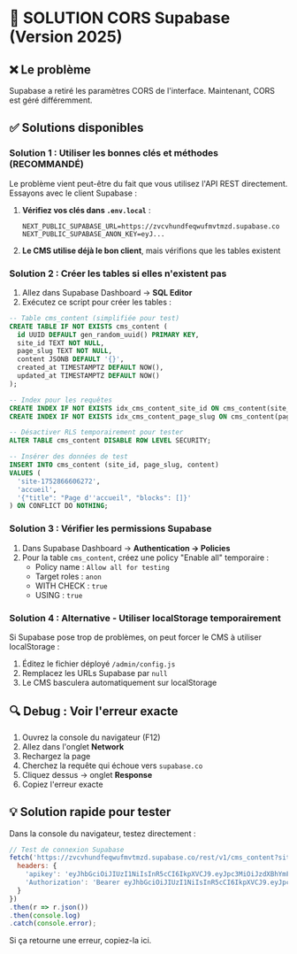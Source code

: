 # 🚨 SOLUTION CORS Supabase (Version 2025)

## ❌ Le problème
Supabase a retiré les paramètres CORS de l'interface. Maintenant, CORS est géré différemment.

## ✅ Solutions disponibles

### Solution 1 : Utiliser les bonnes clés et méthodes (RECOMMANDÉ)

Le problème vient peut-être du fait que vous utilisez l'API REST directement. Essayons avec le client Supabase :

1. **Vérifiez vos clés dans `.env.local`** :
   ```
   NEXT_PUBLIC_SUPABASE_URL=https://zvcvhundfeqwufmvtmzd.supabase.co
   NEXT_PUBLIC_SUPABASE_ANON_KEY=eyJ...
   ```

2. **Le CMS utilise déjà le bon client**, mais vérifions que les tables existent

### Solution 2 : Créer les tables si elles n'existent pas

1. Allez dans Supabase Dashboard → **SQL Editor**
2. Exécutez ce script pour créer les tables :

```sql
-- Table cms_content (simplifiée pour test)
CREATE TABLE IF NOT EXISTS cms_content (
  id UUID DEFAULT gen_random_uuid() PRIMARY KEY,
  site_id TEXT NOT NULL,
  page_slug TEXT NOT NULL,
  content JSONB DEFAULT '{}',
  created_at TIMESTAMPTZ DEFAULT NOW(),
  updated_at TIMESTAMPTZ DEFAULT NOW()
);

-- Index pour les requêtes
CREATE INDEX IF NOT EXISTS idx_cms_content_site_id ON cms_content(site_id);
CREATE INDEX IF NOT EXISTS idx_cms_content_page_slug ON cms_content(page_slug);

-- Désactiver RLS temporairement pour tester
ALTER TABLE cms_content DISABLE ROW LEVEL SECURITY;

-- Insérer des données de test
INSERT INTO cms_content (site_id, page_slug, content) 
VALUES (
  'site-1752866606272',
  'accueil',
  '{"title": "Page d''accueil", "blocks": []}'
) ON CONFLICT DO NOTHING;
```

### Solution 3 : Vérifier les permissions Supabase

1. Dans Supabase Dashboard → **Authentication → Policies**
2. Pour la table `cms_content`, créez une policy "Enable all" temporaire :
   - Policy name : `Allow all for testing`
   - Target roles : `anon`
   - WITH CHECK : `true`
   - USING : `true`

### Solution 4 : Alternative - Utiliser localStorage temporairement

Si Supabase pose trop de problèmes, on peut forcer le CMS à utiliser localStorage :

1. Éditez le fichier déployé `/admin/config.js` 
2. Remplacez les URLs Supabase par `null`
3. Le CMS basculera automatiquement sur localStorage

## 🔍 Debug : Voir l'erreur exacte

1. Ouvrez la console du navigateur (F12)
2. Allez dans l'onglet **Network**
3. Rechargez la page
4. Cherchez la requête qui échoue vers `supabase.co`
5. Cliquez dessus → onglet **Response**
6. Copiez l'erreur exacte

## 💡 Solution rapide pour tester

Dans la console du navigateur, testez directement :

```javascript
// Test de connexion Supabase
fetch('https://zvcvhundfeqwufmvtmzd.supabase.co/rest/v1/cms_content?site_id=eq.site-1752866606272', {
  headers: {
    'apikey': 'eyJhbGciOiJIUzI1NiIsInR5cCI6IkpXVCJ9.eyJpc3MiOiJzdXBhYmFzZSIsInJlZiI6Inp2Y3ZodW5kZmVxd3VmbXZ0bXpkIiwicm9sZSI6ImFub24iLCJpYXQiOjE3NTIxMzg3NzMsImV4cCI6MjA2NzcxNDc3M30.F03jQKH5gPnggL1amanmNCaCBzhjXJaqwd-wM3FdWfM',
    'Authorization': 'Bearer eyJhbGciOiJIUzI1NiIsInR5cCI6IkpXVCJ9.eyJpc3MiOiJzdXBhYmFzZSIsInJlZiI6Inp2Y3ZodW5kZmVxd3VmbXZ0bXpkIiwicm9sZSI6ImFub24iLCJpYXQiOjE3NTIxMzg3NzMsImV4cCI6MjA2NzcxNDc3M30.F03jQKH5gPnggL1amanmNCaCBzhjXJaqwd-wM3FdWfM'
  }
})
.then(r => r.json())
.then(console.log)
.catch(console.error);
```

Si ça retourne une erreur, copiez-la ici.